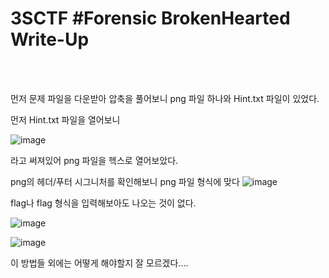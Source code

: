 <!DOCTYPE html>
<html>
<head>
        <link rel="stylesheet" type="text/css" href="sytle.css">
</head>
<body>
        <h1>3SCTF #Forensic BrokenHearted Write-Up</h1>
</body>
<br>
<br>
</html>

먼저 문제 파일을 다운받아 압축을 풀어보니 png 파일 하나와 Hint.txt 파일이 있었다.

먼저 Hint.txt 파일을 열어보니

![image](https://github.com/user-attachments/assets/61e9541b-8889-43fa-8dfa-5a9b6da802f3)

라고 써져있어 png 파일을 헥스로 열어보았다.

png의 헤더/푸터 시그니처를 확인해보니 png 파일 형식에 맞다
![image](https://github.com/user-attachments/assets/255ad3be-7829-44ff-8dea-1646800fa5c1)

flag나 flag 형식을 입력해보아도 나오는 것이 없다.

![image](https://github.com/user-attachments/assets/6688ae85-0d0e-4f5c-ab80-4f63e8ed217f)

![image](https://github.com/user-attachments/assets/52975922-3108-4c26-bfc7-f7e6128394ba)

이 방법들 외에는 어떻게 해야할지 잘 모르겠다....
